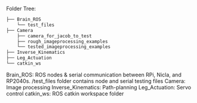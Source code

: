 Folder Tree:
```bash
├── Brain_ROS
    └── test_files
├── Camera
    ├── camera_for_jacob_to_test
    ├── rough_imageprocessing_examples
    └── tested_imageprocessing_examples
├── Inverse_Kinematics
├── Leg_Actuation
└── catkin_ws
```
Brain_ROS: ROS nodes & serial communication between RPi, Nicla, and RP2040s. /test_files folder contains node and serial testing files
Camera: Image processing
Inverse_Kinematics: Path-planning
Leg_Actuation: Servo control
catkin_ws: ROS catkin workspace folder

